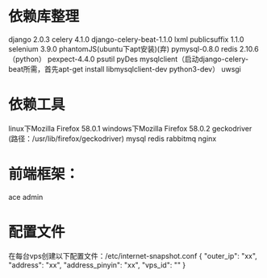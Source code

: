 # 依赖库整理

django 2.0.3
celery 4.1.0
django-celery-beat-1.1.0
lxml
publicsuffix 1.1.0
selenium 3.9.0
phantomJS(ubuntu下apt安装)(弃)
pymysql-0.8.0
redis 2.10.6（python）
pexpect-4.4.0
psutil
pyDes
mysqlclient（启动django-celery-beat所需，首先apt-get install libmysqlclient-dev python3-dev）
uwsgi

# 依赖工具

linux下Mozilla Firefox 58.0.1
windows下Mozilla Firefox 58.0.2
geckodriver (路径：/usr/lib/firefox/geckodriver)
mysql
redis
rabbitmq
nginx


# 前端框架：
ace admin

# 配置文件

在每台vps创建以下配置文件：/etc/internet-snapshot.conf
{
    "outer_ip": "xx",
    "address": "xx",
    "address_pinyin": "xx",
    "vps_id": ""
}